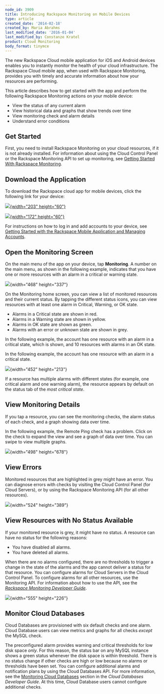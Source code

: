```yaml
---
node_id: 3909
title: Introducing Rackspace Monitoring on Mobile Devices
type: article
created_date: '2014-02-18'
created_by: Maria Abrahms
last_modified_date: '2016-01-04'
last_modified_by: Constanze Kratel
product: Cloud Monitoring
body_format: tinymce
---
```


<span>The new Rackspace Cloud mobile application for iOS and Android
devices enables you to instantly monitor the health of your cloud
infrastructure.  The Rackspace Cloud mobile app, when used with
Rackspace Monitoring, provides you with timely and accurate information
about how your resources are performing. </span>

This article describes how to get started with the app and perform the
following Rackspace Monitoring actions on your mobile device:

-   View the status of any current alarm
-   View historical data and graphs that show trends over time
-   View monitoring check and alarm details
-   Understand error conditions

Get Started
-----------

First, you need to install Rackspace Monitoring on your cloud resources,
if it is not already installed.  For information about using the Cloud
Control Panel or the Rackspace Monitoring API to set up monitoring,
see [Getting Started With Rackspace
Monitoring](/howto/cloud-monitoring).

Download the Application
------------------------

To download the Rackspace cloud app for mobile devices, click the
following link for your device:

[![](https://8026b2e3760e2433679c-fffceaebb8c6ee053c935e8915a3fbe7.ssl.cf2.rackcdn.com/field/image/Download_on_the_App_Store_Badge_US-UK.png){width="203"
height="60"}](https://itunes.apple.com/us/app/rackspace-cloud-control/id672443103?mt=8)

  [![](https://8026b2e3760e2433679c-fffceaebb8c6ee053c935e8915a3fbe7.ssl.cf2.rackcdn.com/field/image/en_app_rgb_wo_60.png){width="172"
height="60"}](https://play.google.com/store/apps/details?id=com.rackspace.cloudmobile)

For instructions on how to log in and add accounts to your device, see
[Getting Started with the Rackspace Mobile Application and Managing
Accounts](/howto/getting-started-with-the-rackspace-mobile-application-and-managing-accounts).

Open the Monitoring Screen
--------------------------

On the main menu of the app on your device, tap **Monitoring**.  A
number on the main menu, as shown in the following example, indicates
that you have one or more resources with an alarm in a critical or
warning state.

![](https://8026b2e3760e2433679c-fffceaebb8c6ee053c935e8915a3fbe7.ssl.cf2.rackcdn.com/field/image/newMonitoringScreen.png){width="468"
height="337"}

On the Monitoring home screen, you can view a list of monitored
resources and their current status.  By tapping the different status
icons, you can view resources with at least one alarm in Critical,
Warning, or OK state.

-   <span>Alarms in a Critical state are shown in red.</span>
-   <span>Alarms in a Warning state are shown in yellow.</span>
-   <span>Alarms in OK state are shown as green.</span>
-   <span>Alarms with an error or unknown state are shown in
    grey. </span>

In the following example, the account has one resource with an alarm in
a critical state, which is shown, and 10 resources with alarms in an OK
state.

In the following example, the account has one resource with an alarm in
a critical state.

![](https://8026b2e3760e2433679c-fffceaebb8c6ee053c935e8915a3fbe7.ssl.cf2.rackcdn.com/field/image/newResourceWithCriticalState.png){width="452"
height="213"}

If a resource has multiple alarms with different states (for example,
one critical alarm and one warning alarm), the resource appears by
default on the status tab of the *most critical state*.

View Monitoring Details
-----------------------

If you tap a resource, you can see the monitoring checks, the alarm
status of each check, and a graph showing data over time.

In the following example, the Remote Ping check has a problem.  Click on
the check to expand the view and see a graph of data over time. You can
swipe to view multiple graphs.

![](https://8026b2e3760e2433679c-fffceaebb8c6ee053c935e8915a3fbe7.ssl.cf2.rackcdn.com/field/image/newMonitoringDetails.png){width="498"
height="678"}

View Errors
-----------

Monitored resources that are highlighted in grey might have an error.
You can diagnose errors with checks by visiting the Cloud Control Panel
(for Cloud Servers), or by using the Rackspace Monitoring API (for all
other resources).

![](https://8026b2e3760e2433679c-fffceaebb8c6ee053c935e8915a3fbe7.ssl.cf2.rackcdn.com/field/image/newDetailsGray.png){width="524"
height="389"}

View Resources with No Status Available
---------------------------------------

If your monitored resource is grey, it might have no status.  A resource
can have no status for the following reasons:

-   You have disabled all alarms.
-   You have deleted all alarms.

When there are no alarms configured, there are no thresholds to trigger
a change in the state of the alarms and the app cannot deliver a status
for that resource.  You can configure alarms for Cloud Servers
in <span>the Cloud Control Panel</span><span>. To configure alarms for
all other resources, use </span><span>the Monitoring API</span><span>.
 F</span>or information about how to use the API, see the<span>
</span>*[Rackspace Monitoring Developer
Guide](https://developer.rackspace.com/docs/cloud-monitoring/v1/developer-guide/)*<span>.</span>

![](https://8026b2e3760e2433679c-fffceaebb8c6ee053c935e8915a3fbe7.ssl.cf2.rackcdn.com/field/image/newDetailsNoAlarm.png){width="555"
height="226"}

Monitor Cloud Databases
-----------------------

Cloud Databases are provisioned with six default checks and one alarm.
Cloud Database users can view metrics and graphs for all checks *except*
the MySQL check.

The preconfigured alarm provides warning and critical thresholds for low
disk space *only*.  For this reason, the status bar on any MySQL
instance shows a green status whenever the disk space is within
threshold.  There is no status change if other checks are high or low
because no alarms or thresholds have been set.  You can configure
additional alarms and notification plans by using the Cloud Databases
API.  For more information, see the [Monitoring Cloud
Databases](https://developer.rackspace.com/docs/cloud-databases/v1/developer-guide/#document-general-api-info/monitoring-cloud-databases)
section in the *<span>Cloud Databases Developer Guide</span>*<span>.  At
this time, Cloud Database users cannot configure additional
checks.</span>

